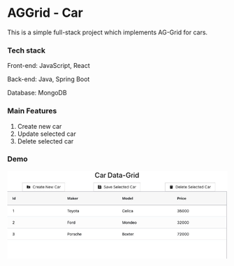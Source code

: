 # AGGrid - Car

This is a simple full-stack project which implements AG-Grid for cars. 

### Tech stack

Front-end: JavaScript, React

Back-end: Java, Spring Boot

Database: MongoDB

### Main Features

1. Create new car
2. Update selected car
3. Delete selected car

### Demo

<div align=center><img src=https://github.com/Cokebear7/AGGrid/blob/master/AgGrid-demo.jpg width=600 alt="demo"/></div>

